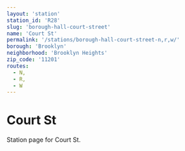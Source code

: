 ```yaml
---
layout: 'station'
station_id: 'R28'
slug: 'borough-hall-court-street'
name: 'Court St'
permalink: '/stations/borough-hall-court-street-n,r,w/'
borough: 'Brooklyn'
neighborhood: 'Brooklyn Heights'
zip_code: '11201'
routes:
  - N,
  - R,
  - W
---
```

# Court St

Station page for Court St.
